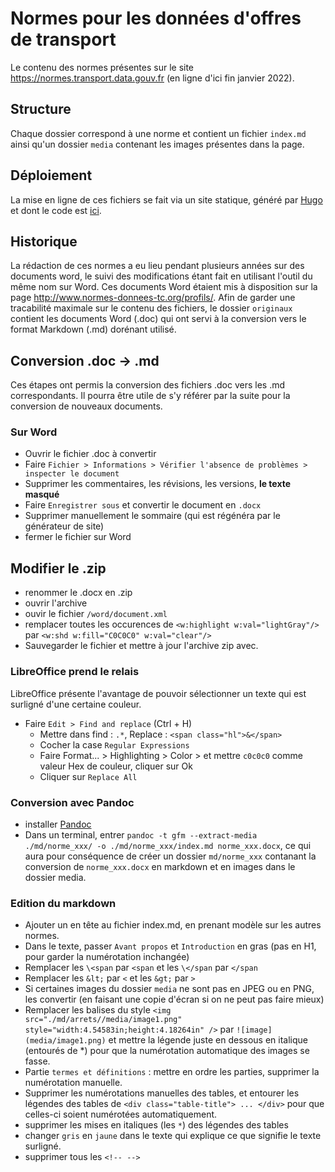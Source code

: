 # Normes pour les données d'offres de transport
Le contenu des normes présentes sur le site https://normes.transport.data.gouv.fr (en ligne d'ici fin janvier 2022).

## Structure
Chaque dossier correspond à une norme et contient un fichier `index.md` ainsi qu'un dossier `media` contenant les images présentes dans la page.

## Déploiement
La mise en ligne de ces fichiers se fait via un site statique, généré par [Hugo](https://gohugo.io/) et dont le code est [ici](https://github.com/etalab/transport-normes-site).

## Historique
La rédaction de ces normes a eu lieu pendant plusieurs années sur des documents word, le suivi des modifications étant fait en utilisant l'outil du même nom sur Word. Ces documents Word étaient mis à disposition sur la page http://www.normes-donnees-tc.org/profils/. Afin de garder une tracabilité maximale sur le contenu des fichiers, le dossier `originaux` contient les documents Word (.doc) qui ont servi à la conversion vers le format Markdown (.md) dorénant utilisé.

## Conversion .doc -> .md
Ces étapes ont permis la conversion des fichiers .doc vers les .md correspondants.
Il pourra être utile de s'y référer par la suite pour la conversion de nouveaux documents.

### Sur Word
* Ouvrir le fichier .doc à convertir
* Faire `Fichier > Informations > Vérifier l'absence de problèmes > inspecter le document`
* Supprimer les commentaires, les révisions, les versions, **le texte masqué**
* Faire `Enregistrer sous` et convertir le document en `.docx`
* Supprimer manuellement le sommaire (qui est régénéra par le générateur de site)
* fermer le fichier sur Word

## Modifier le .zip
* renommer le .docx en .zip
* ouvrir l'archive
* ouvir le fichier `/word/document.xml`
* remplacer toutes les occurences de `<w:highlight w:val="lightGray"/>` par `<w:shd w:fill="C0C0C0" w:val="clear"/>`
* Sauvegarder le fichier et mettre à jour l'archive zip avec.

### LibreOffice prend le relais
LibreOffice présente l'avantage de pouvoir sélectionner un texte qui est surligné d'une certaine couleur.
* Faire `Edit > Find and replace` (Ctrl + H)
  * Mettre dans find : `.*`, Replace : `<span class="hl">&</span>`
  * Cocher la case `Regular Expressions`
  * Faire Format... > Highlighting > Color > et mettre  `c0c0c0` comme valeur Hex de couleur, cliquer sur Ok
  * Cliquer sur `Replace All`

### Conversion avec Pandoc
* installer [Pandoc](https://pandoc.org/installing.html)
* Dans un terminal, entrer `pandoc -t gfm --extract-media ./md/norme_xxx/ -o ./md/norme_xxx/index.md norme_xxx.docx`, ce qui aura pour conséquence de créer un dossier `md/norme_xxx` contanant la conversion de `norme_xxx.docx` en markdown et en images dans le dossier media.

### Edition du markdown
- Ajouter un en tête au fichier index.md, en prenant modèle sur les autres normes.
- Dans le texte, passer `Avant propos` et `Introduction` en gras (pas en H1, pour garder la numérotation inchangée)
- Remplacer les `\<span` par `<span` et les `\</span` par `</span`
- Remplacer les `&lt;` par `<` et les `&gt;` par `>`
- Si certaines images du dossier `media` ne sont pas en JPEG ou en PNG, les convertir (en faisant une copie d'écran si on ne peut pas faire mieux)
- Remplacer les balises du style `<img src="./md/arrets//media/image1.png" style="width:4.54583in;height:4.18264in" />` par `![image](media/image1.png)` et mettre la légende juste en dessous en italique (entourés de \*) pour que la numérotation automatique des images se fasse.
- Partie `termes et définitions` : mettre en ordre les parties, supprimer la numérotation manuelle.
- Supprimer les numérotations manuelles des tables, et entourer les légendes des tables de `<div class="table-title"> ... </div>` pour que celles-ci soient numérotées automatiquement.
- supprimer les mises en italiques (les `*`) des légendes des tables
- changer `gris` en `jaune` dans le texte qui explique ce que signifie le texte surligné.
- supprimer tous les `<!-- -->`


